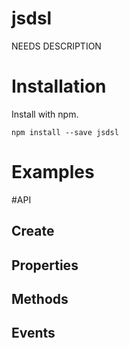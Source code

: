 # jsdsl
NEEDS DESCRIPTION

# Installation
Install with npm.

```shell
npm install --save jsdsl
```

# Examples

#API
## Create

## Properties

## Methods

## Events
